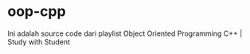 # oop-cpp
Ini adalah source code dari playlist Object Oriented Programming C++ | Study with Student
